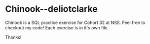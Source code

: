 # Chinook--deliotclarke

Chinook is a SQL practice exercise for Cohort 32 at NSS. Feel free to checkout my code! Each exercise is in it's own file.

Thanks!
